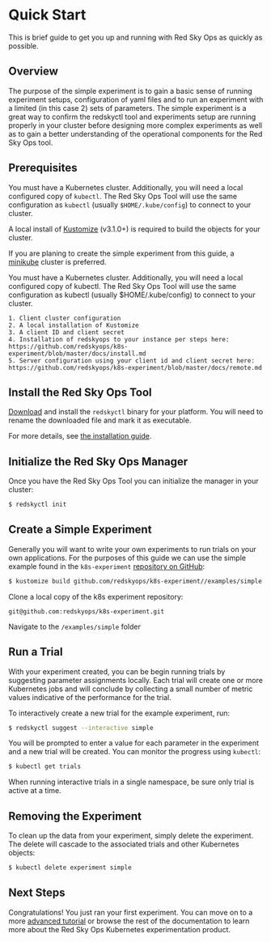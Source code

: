 # Quick Start

This is brief guide to get you up and running with Red Sky Ops as quickly as possible.

## Overview

The purpose of the simple experiment is to gain a basic sense of running experiment setups, configuration of yaml files and to run an experiment with a limited (in this case 2) sets of parameters. The simple experiment is a great way to confirm the redskyctl tool and experiments setup are running properly in your cluster before designing more complex experiments as well as to gain a better understanding of the operational components for the Red Sky Ops tool. 


## Prerequisites

You must have a Kubernetes cluster. Additionally, you will need a local configured copy of `kubectl`. The Red Sky Ops Tool will use the same configuration as `kubectl` (usually `$HOME/.kube/config`) to connect to your cluster.

A local install of [Kustomize](https://github.com/kubernetes-sigs/kustomize/releases) (v3.1.0+) is required to build the objects for your cluster.

If you are planing to create the simple experiment from this guide, a [minikube](https://kubernetes.io/docs/setup/learning-environment/minikube/) cluster is preferred.

You must have a Kubernetes cluster. Additionally, you will need a local configured copy of kubectl. The Red Sky Ops Tool will use the same configuration as kubectl (usually $HOME/.kube/config) to connect to your cluster.

	1. Client cluster configuration 
	2. A local installation of Kustomize 
	3. A client ID and client secret 
	4. Installation of redskyops to your instance per steps here: https://github.com/redskyops/k8s-experiment/blob/master/docs/install.md
	5. Server configuration using your client id and client secret here: https://github.com/redskyops/k8s-experiment/blob/master/docs/remote.md


## Install the Red Sky Ops Tool

[Download](https://github.com/redskyops/k8s-experiment/releases) and install the `redskyctl` binary for your platform. You will need to rename the downloaded file and mark it as executable.

For more details, see [the installation guide](install.md).

## Initialize the Red Sky Ops Manager

Once you have the Red Sky Ops Tool you can initialize the manager in your cluster:

```sh
$ redskyctl init
```

## Create a Simple Experiment

Generally you will want to write your own experiments to run trials on your own applications. For the purposes of this guide we can use the simple example found in the `k8s-experiment` [repository on GitHub](https://github.com/redskyops/k8s-experiment/tree/master/examples/simple):

```sh
$ kustomize build github.com/redskyops/k8s-experiment//examples/simple | kubectl apply -f -
```

Clone a local copy of the k8s experiment repository: 

```git@github.com:redskyops/k8s-experiment.git```

Navigate to the `/examples/simple` folder 


## Run a Trial

With your experiment created, you can be begin running trials by suggesting parameter assignments locally. Each trial will create one or more Kubernetes jobs and will conclude by collecting a small number of metric values indicative of the performance for the trial.

To interactively create a new trial for the example experiment, run:

```sh
$ redskyctl suggest --interactive simple
```

You will be prompted to enter a value for each parameter in the experiment and a new trial will be created. You can monitor the progress using `kubectl`:

```sh
$ kubectl get trials
```

When running interactive trials in a single namespace, be sure only trial is active at a time.

## Removing the Experiment

To clean up the data from your experiment, simply delete the experiment. The delete will cascade to the associated trials and other Kubernetes objects:

```sh
$ kubectl delete experiment simple
```

## Next Steps

Congratulations! You just ran your first experiment. You can move on to a more [advanced tutorial](tutorial.md) or browse the rest of the documentation to learn more about the Red Sky Ops Kubernetes experimentation product.
